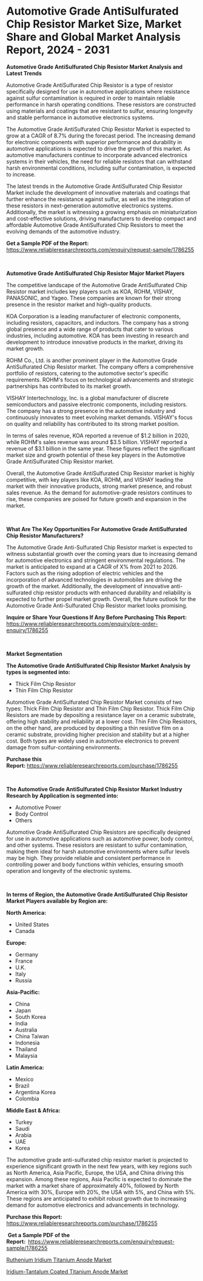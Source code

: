 <p><h1>Automotive Grade AntiSulfurated Chip Resistor Market Size, Market Share and Global Market Analysis Report, 2024 - 2031</h1></p><p><strong>Automotive Grade AntiSulfurated Chip Resistor Market Analysis and Latest Trends</strong></p>
<p><p>Automotive Grade AntiSulfurated Chip Resistor is a type of resistor specifically designed for use in automotive applications where resistance against sulfur contamination is required in order to maintain reliable performance in harsh operating conditions. These resistors are constructed using materials and coatings that are resistant to sulfur, ensuring longevity and stable performance in automotive electronics systems.</p><p>The Automotive Grade AntiSulfurated Chip Resistor Market is expected to grow at a CAGR of 8.7% during the forecast period. The increasing demand for electronic components with superior performance and durability in automotive applications is expected to drive the growth of this market. As automotive manufacturers continue to incorporate advanced electronics systems in their vehicles, the need for reliable resistors that can withstand harsh environmental conditions, including sulfur contamination, is expected to increase.</p><p>The latest trends in the Automotive Grade AntiSulfurated Chip Resistor Market include the development of innovative materials and coatings that further enhance the resistance against sulfur, as well as the integration of these resistors in next-generation automotive electronics systems. Additionally, the market is witnessing a growing emphasis on miniaturization and cost-effective solutions, driving manufacturers to develop compact and affordable Automotive Grade AntiSulfurated Chip Resistors to meet the evolving demands of the automotive industry.</p></p>
<p><strong>Get a Sample PDF of the Report:&nbsp;</strong> <a href="https://www.reliableresearchreports.com/enquiry/request-sample/1786255">https://www.reliableresearchreports.com/enquiry/request-sample/1786255</a></p>
<p>&nbsp;</p>
<p><strong>Automotive Grade AntiSulfurated Chip Resistor Major Market Players</strong></p>
<p><p>The competitive landscape of the Automotive Grade AntiSulfurated Chip Resistor market includes key players such as KOA, ROHM, VISHAY, PANASONIC, and Yageo. These companies are known for their strong presence in the resistor market and high-quality products.</p><p>KOA Corporation is a leading manufacturer of electronic components, including resistors, capacitors, and inductors. The company has a strong global presence and a wide range of products that cater to various industries, including automotive. KOA has been investing in research and development to introduce innovative products in the market, driving its market growth.</p><p>ROHM Co., Ltd. is another prominent player in the Automotive Grade AntiSulfurated Chip Resistor market. The company offers a comprehensive portfolio of resistors, catering to the automotive sector's specific requirements. ROHM's focus on technological advancements and strategic partnerships has contributed to its market growth.</p><p>VISHAY Intertechnology, Inc. is a global manufacturer of discrete semiconductors and passive electronic components, including resistors. The company has a strong presence in the automotive industry and continuously innovates to meet evolving market demands. VISHAY's focus on quality and reliability has contributed to its strong market position.</p><p>In terms of sales revenue, KOA reported a revenue of $1.2 billion in 2020, while ROHM's sales revenue was around $3.5 billion. VISHAY reported a revenue of $3.1 billion in the same year. These figures reflect the significant market size and growth potential of these key players in the Automotive Grade AntiSulfurated Chip Resistor market.</p><p>Overall, the Automotive Grade AntiSulfurated Chip Resistor market is highly competitive, with key players like KOA, ROHM, and VISHAY leading the market with their innovative products, strong market presence, and robust sales revenue. As the demand for automotive-grade resistors continues to rise, these companies are poised for future growth and expansion in the market.</p></p>
<p>&nbsp;</p>
<p><strong>What Are The Key Opportunities For Automotive Grade AntiSulfurated Chip Resistor Manufacturers?</strong></p>
<p><p>The Automotive Grade Anti-Sulfurated Chip Resistor market is expected to witness substantial growth over the coming years due to increasing demand for automotive electronics and stringent environmental regulations. The market is anticipated to expand at a CAGR of X% from 2021 to 2026. Factors such as the rising adoption of electric vehicles and the incorporation of advanced technologies in automobiles are driving the growth of the market. Additionally, the development of innovative anti-sulfurated chip resistor products with enhanced durability and reliability is expected to further propel market growth. Overall, the future outlook for the Automotive Grade Anti-Sulfurated Chip Resistor market looks promising.</p></p>
<p><strong>Inquire or Share Your Questions If Any Before Purchasing This Report:</strong> <a href="https://www.reliableresearchreports.com/enquiry/pre-order-enquiry/1786255">https://www.reliableresearchreports.com/enquiry/pre-order-enquiry/1786255</a></p>
<p>&nbsp;</p>
<p><strong>Market Segmentation</strong></p>
<p><strong>The Automotive Grade AntiSulfurated Chip Resistor Market Analysis by types is segmented into:</strong></p>
<p><ul><li>Thick Film Chip Resistor</li><li>Thin Film Chip Resistor</li></ul></p>
<p><p>Automotive Grade AntiSulfurated Chip Resistor Market consists of two types: Thick Film Chip Resistor and Thin Film Chip Resistor. Thick Film Chip Resistors are made by depositing a resistance layer on a ceramic substrate, offering high stability and reliability at a lower cost. Thin Film Chip Resistors, on the other hand, are produced by depositing a thin resistive film on a ceramic substrate, providing higher precision and stability but at a higher cost. Both types are widely used in automotive electronics to prevent damage from sulfur-containing environments.</p></p>
<p><strong>Purchase this Report:&nbsp;</strong><a href="https://www.reliableresearchreports.com/purchase/1786255">https://www.reliableresearchreports.com/purchase/1786255</a></p>
<p>&nbsp;</p>
<p><strong>The Automotive Grade AntiSulfurated Chip Resistor Market Industry Research by Application is segmented into:</strong></p>
<p><ul><li>Automotive Power</li><li>Body Control</li><li>Others</li></ul></p>
<p><p>Automotive Grade AntiSulfurated Chip Resistors are specifically designed for use in automotive applications such as automotive power, body control, and other systems. These resistors are resistant to sulfur contamination, making them ideal for harsh automotive environments where sulfur levels may be high. They provide reliable and consistent performance in controlling power and body functions within vehicles, ensuring smooth operation and longevity of the electronic systems.</p></p>
<p>&nbsp;</p>
<p><strong>In terms of Region, the Automotive Grade AntiSulfurated Chip Resistor Market Players available by Region are:</strong></p>
<p>
    <p> <strong> North America: </strong>
        <ul>
            <li>United States</li>
            <li>Canada</li>
        </ul>
        </p> 
    <p> <strong> Europe: </strong>
        <ul>
            <li>Germany</li>
            <li>France</li>
            <li>U.K.</li>
            <li>Italy</li>
            <li>Russia</li>
        </ul>
        </p> 
    <p> <strong> Asia-Pacific: </strong>
        <ul>
            <li>China</li>
            <li>Japan</li>
            <li>South Korea</li>
            <li>India</li>
            <li>Australia</li>
            <li>China Taiwan</li>
            <li>Indonesia</li>
            <li>Thailand</li>
            <li>Malaysia</li>
        </ul>
        </p> 
    <p> <strong> Latin America: </strong>
        <ul>
            <li>Mexico</li>
            <li>Brazil</li>
            <li>Argentina Korea</li>
            <li>Colombia</li>
        </ul>
        </p> 
    <p> <strong> Middle East & Africa: </strong>
        <ul>
            <li>Turkey</li>
            <li>Saudi</li>
            <li>Arabia</li>
            <li>UAE</li>
            <li>Korea</li>
        </ul>
    </p>
    </p>
<p><p>The automotive grade anti-sulfurated chip resistor market is projected to experience significant growth in the next few years, with key regions such as North America, Asia Pacific, Europe, the USA, and China driving this expansion. Among these regions, Asia Pacific is expected to dominate the market with a market share of approximately 40%, followed by North America with 30%, Europe with 20%, the USA with 5%, and China with 5%. These regions are anticipated to exhibit robust growth due to increasing demand for automotive electronics and advancements in technology.</p></p>
<p><strong>Purchase this Report: </strong><a href="https://www.reliableresearchreports.com/purchase/1786255">https://www.reliableresearchreports.com/purchase/1786255</a></p>
<p>&nbsp;<strong>Get a Sample PDF of the Report:&nbsp;&nbsp;</strong><a href="https://www.reliableresearchreports.com/enquiry/request-sample/1786255">https://www.reliableresearchreports.com/enquiry/request-sample/1786255</a></p>
<p><strong></strong></p>
<p><p><a href="https://github.com/guneycigdem35/Market-Research-Report-List-2/blob/main/ruthenium-iridium-titanium-anode-market.md">Ruthenium Iridium Titanium Anode Market</a></p><p><a href="https://github.com/Paul14Anderson63/Market-Research-Report-List-2/blob/main/iridium-tantalum-coated-titanium-anode-market.md">Iridium-Tantalum Coated Titanium Anode Market</a></p></p>